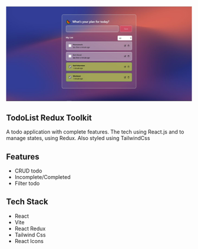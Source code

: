 ![App Screenshot](/public/todosnew.JPG)

## TodoList Redux Toolkit

A todo application with complete features. The tech using React.js and to manage states, using Redux. Also styled using TailwindCss

## Features

- CRUD todo
- Incomplete/Completed
- Filter todo

## Tech Stack

- React
- Vite
- React Redux
- Tailwind Css
- React Icons
